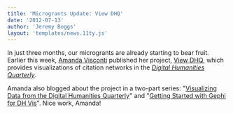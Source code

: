 ```yaml
---
title: 'Microgrants Update: View DHQ'
date: '2012-07-13'
author: 'Jeremy Boggs'
layout: 'templates/news.11ty.js'
---
```

In just three months, our microgrants are already starting to bear fruit. Earlier this week, [Amanda Visconti](http://literaturegeek.com/) published her project, [View DHQ](http://digitalliterature.net/viewDHQ/), which provides visualizations of citation networks in the *[Digital Humanities Quarterly](http://www.digitalhumanities.org/dhq/)*.

Amanda also blogged about the project in a two-part series: "[Visualizing Data from the Digital Humanities Quarterly](http://www.literaturegeek.com/2012/07/11/viewdhqpt1/)" and "[Getting Started with Gephi for DH Vis](http://www.literaturegeek.com/2012/07/11/viewdhqpt2/)". Nice work, Amanda!
